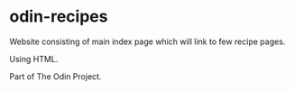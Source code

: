 # odin-recipes
Website consisting of main index page which will link to few recipe pages.

Using HTML.

Part of The Odin Project.